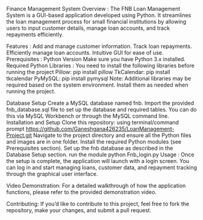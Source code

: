Finance Management System
Overview :
  The FNB Loan Management System is a GUI-based application developed using Python. It streamlines the loan management process for small financial institutions by allowing users to input customer details, manage loan accounts, and track repayments efficiently.

Features :
  Add and manage customer information.
  Track loan repayments.
  Efficiently manage loan accounts.
  Intuitive GUI for ease of use.
Prerequisites :
  Python Version
  Make sure you have Python 3.x installed.
Required Python Libraries :
  You need to install the following libraries before running the project
  Pillow: pip install pillow
  TkCalendar: pip install tkcalendar
  PyMySQL: pip install pymysql
  Note: Additional libraries may be required based on the system environment. Install them as needed when running the project.

Database Setup
  Create a MySQL database named fnb.
  Import the provided fnb_database.sql file to set up the database and required tables.
  You can do this via MySQL Workbench or through the MySQL command line.
  Installation and Setup
Clone this repository:
using terminal/command prompt
  https://github.com/Ganeshgana426235/LoanManagement-Project.git
Navigate to the project directory and ensure all the Python files and images are in one folder.
Install the required Python modules (see Prerequisites section).
Set up the fnb database as described in the Database Setup section.
run the module 
python Fnb_login.py
Usage :
  Once the setup is complete, the application will launch with a login screen. You can log in and start managing loans, customer data, and repayment tracking through the graphical user interface.

Video Demonstration:
For a detailed walkthrough of how the application functions, please refer to the provided demonstration video.

Contributing:
If you’d like to contribute to this project, feel free to fork the repository, make your changes, and submit a pull request.
